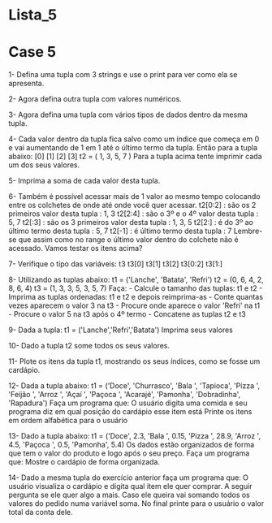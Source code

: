 # Lista_5
# Case 5

1- Defina uma tupla com 3 strings e use o print para ver como ela se apresenta.

2- Agora defina outra tupla com valores numéricos.

3- Agora defina uma tupla com vários tipos de dados dentro da mesma tupla.

4- Cada valor dentro da tupla fica salvo como um índice que começa em 0 e vai aumentando de 1 em 1 até o último termo da tupla.
      Então para a tupla abaixo:
       [0] [1] [2] [3]
       t2 = ( 1,  3,  5,  7 )
    Para a tupla acima tente imprimir cada um dos seus valores.
    
5- Imprima a soma de cada valor desta tupla.

6- Também é possível acessar mais de 1 valor ao mesmo tempo colocando entre os colchetes de onde até onde você quer acessar.
            t2[0:2] : são os 2 primeiros valor desta tupla : 1, 3
            t2[2:4] : são o 3º e o 4º valor desta tupla : 5, 7
            t2[:3] : são os 3 primeiros valor desta tupla : 1, 3, 5
            t2[2:] : é do 3º ao último termo desta tupla : 5, 7
            t2[-1] : é último termo desta tupla : 7
      Lembre-se que assim como no range o último valor dentro do colchete não é acessado.
      Vamos testar os itens acima?
      
7- Verifique o tipo das variáveis:
            t3
            t3[0]
            t3[1]
            t3[2]
            t3[0:2]
            t3[1:]

8- Utilizando as tuplas abaixo:
      t1 = ('Lanche', 'Batata', 'Refri')
      t2 = (0, 6, 4, 2, 8, 6, 4)
      t3 = (1, 3, 3, 5, 3, 5, 7)
      Faça:
      - Calcule o tamanho das tuplas: t1 e t2
      - Imprima as tuplas ordenadas: t1 e t2 e depois reimprima-as
      - Conte quantas vezes aparecem o valor 3 na t3
      - Procure onde aparece o valor 'Refri' na t1
      - Procure o valor 5 na t3 após o 4º termo
      - Concatene as tuplas t2 e t3    

9- Dada a tupla:
      t1 = ('Lanche','Refri','Batata')
      Imprima seus valores

10- Dado a tupla t2 some todos os seus valores.

11- Plote os itens da tupla t1, mostrando os seus índices, como se fosse um cardápio.

12- Dada a tupla abaixo:
      t1 = ('Doce', 'Churrasco', 'Bala ', 'Tapioca', 'Pizza ', 'Feijão ',
            'Arroz ', 'Açaí ', 'Paçoca ', 'Acarajé', 'Pamonha', 'Dobradinha', 'Rapadura')
      Faça um programa que:
      O usuário digita uma comida e seu programa diz em qual posição do cardápio esse item está
      Printe os itens em ordem alfabética para o usuário

13- Dado a tupla abaixo:
      t1 = ('Doce', 2.3, 'Bala ', 0.15, 'Pizza ', 28.9, 'Arroz ', 4.5, 'Paçoca ', 0.5, 'Pamonha', 5.4)
      Os dados estão organizados de forma que tem o valor do produto e logo após o seu preço. Faça um programa que:
      Mostre o cardápio de forma organizada.

14- Dado a mesma tupla do exercício anterior faça um programa que:
      O usuário visualiza o cardápio e digita qual item ele quer comprar. A seguir pergunta se ele quer algo a mais. Caso ele queira vai somando todos os valores do pedido       numa variável soma.
      No final printe para o usuário o valor total da conta dele.
